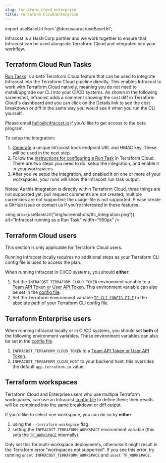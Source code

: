 ```yaml
---
slug: terraform_cloud_enterprise
title: Terraform Cloud/Enterprise
---
```


import useBaseUrl from '@docusaurus/useBaseUrl';

Infracost is a HashiCorp partner and we work together to ensure that Infracost can be used alongside Terraform Cloud and integrated into your workflow.

## Terraform Cloud Run Tasks

[Run Tasks](https://www.terraform.io/docs/cloud/workspaces/run-tasks.html) is a beta Terraform Cloud feature that can be used to integrate Infracost into the Terraform Cloud pipeline directly. This enables Infracost to work with Terraform Cloud natively, meaning you do not need to install/upgrade our CLI into your CI/CD systems. As shown in the following screenshot, Infracost adds a comment showing the cost diff in Terraform Cloud's dashboard and you can click on the Details link to see the cost breakdown or diff in the same way you would see it when you run the CLI yourself.

Please email [hello@infracost.io](mailto:hello@infracost.io) if you'd like to get access to the beta program.

To setup the integration:
1. [Generate](https://dashboard.infracost.io/tfcSignup) a unique Infracost hook endpoint URL and HMAC key. These will be used in the next step.
2. Follow the [instructions for configuring a Run Task](https://www.terraform.io/docs/cloud/workspaces/run-tasks.html#configuring-a-run-task) in Terraform Cloud. There are two steps you need to do: setup the integration, and enable it in your workspaces.
3. After you've setup the integration, and enabled it on one or more of your workspaces, your runs will show the Infracost run task output.

Notes: As this integration is directly within Terraform Cloud, three things are not supported yet: pull request comments are not created; multiple currencies are not supported; the usage-file is not supported. Please create a GitHub issue or contact us if you're interested in these features.

<img src={useBaseUrl("img/screenshots/tfc_integration.png")} alt="Infracost running as a Run Task" width="550px" />

## Terraform Cloud users

This section is only applicable for Terraform Cloud users.

Running Infracost locally requires no additional steps as your Terraform CLI config file is used to access the plan.

When running Infracost in CI/CD systems, you should **either**:
1. Set the `INFRACOST_TERRAFORM_CLOUD_TOKEN` environment variable to a [Team API Token or User API Token](https://www.terraform.io/docs/cloud/users-teams-organizations/api-tokens.html). This environment variable can also be set in the [config file](/docs/multi_project/config_file).
2. Set the Terraform environment variable [`TF_CLI_CONFIG_FILE`](https://www.terraform.io/docs/commands/environment-variables.html#tf_cli_config_file) to the absolute path of your Terraform CLI config file.

## Terraform Enterprise users

When running Infracost locally or in CI/CD systems, you should set **both** of the following environment variables. These environment variables can also be set in the [config file](/docs/multi_project/config_file).
1. `INFRACOST_TERRAFORM_CLOUD_TOKEN` to a [Team API Token or User API Token](https://www.terraform.io/docs/cloud/users-teams-organizations/api-tokens.html).
2. `INFRACOST_TERRAFORM_CLOUD_HOST` to your backend host, this overrides the default `app.terraform.io` value.

## Terraform workspaces

Terraform Cloud and Enterprise users who use multiple Terraform workspaces, can use an Infracost [config file](/docs/multi_project/config_file) to define them; their results will be combined into the same breakdown or diff output.

If you'd like to select one workspace, you can do so by **either**:
1. using the `--terraform-workspace` flag.
2. setting the `INFRACOST_TERRAFORM_WORKSPACE` environment variable (this sets the [`TF_WORKSPACE`](https://www.terraform.io/docs/cli/config/environment-variables.html#tf_workspace) internally).

Only set this for multi-workspace deployments, otherwise it might result in the Terraform error "workspaces not supported". If you see this error, try running `unset INFRACOST_TERRAFORM_WORKSPACE` and `unset TF_WORKSPACE`.
